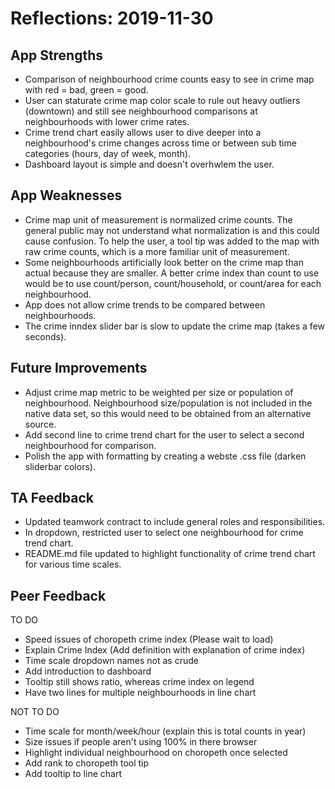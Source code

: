 # Reflections: 2019-11-30

## App Strengths
- Comparison of neighbourhood crime counts easy to see in crime map with red = bad, green = good.
- User can staturate crime map color scale to rule out heavy outliers (downtown) and still see neighbourhood comparisons at neighbourhoods with lower crime rates.
- Crime trend chart easily allows user to dive deeper into a neighbourhood's crime changes across time or between sub time categories (hours, day of week, month).
- Dashboard layout is simple and doesn't overhwlem the user.

## App Weaknesses
- Crime map unit of measurement is normalized crime counts. The general public may not understand what normalization is and this could cause confusion. To help the user, a tool tip was added to the map with raw crime counts, which is a more familiar unit of measurement.
- Some neighbourhoods artificially look better on the crime map than actual because they are smaller. A better crime index than count to use would be to use count/person, count/household, or count/area for each neighbourhood.
- App does not allow crime trends to be compared between neighbourhoods.
- The crime inndex slider bar is slow to update the crime map (takes a few seconds).

## Future Improvements
- Adjust crime map metric to be weighted per size or population of neighbourhood. Neighbourhood size/population is not included in the native data set, so this would need to be obtained from an alternative source.
- Add second line to crime trend chart for the user to select a second neighbourhood for comparison.
- Polish the app with formatting by creating a webste .css file (darken sliderbar colors).

## TA Feedback
- Updated teamwork contract to include general roles and responsibilities.
- In dropdown, restricted user to select one neighbourhood for crime trend chart.
- README.md file updated to highlight functionality of crime trend chart for various time scales.

## Peer Feedback

TO DO
- Speed issues of choropeth crime index (Please wait to load)
- Explain Crime Index (Add definition with explanation of crime index)
- Time scale dropdown names not as crude
- Add introduction to dashboard
- Tooltip still shows ratio, whereas crime index on legend
- Have two lines for multiple neighbourhoods in line chart

NOT TO DO
- Time scale for month/week/hour (explain this is total counts in year)
- Size issues if people aren't using 100% in there browser
- Highlight individual neighbourhood on choropeth once selected
- Add rank to choropeth tool tip
- Add tooltip to line chart

